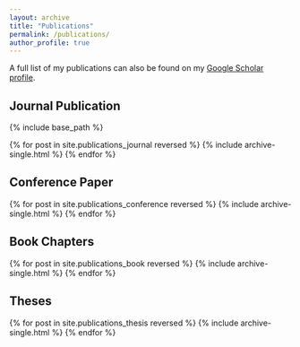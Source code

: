 ```yaml
---
layout: archive
title: "Publications"
permalink: /publications/
author_profile: true
---
```


A full list of my publications can also be found on my [Google Scholar profile](https://scholar.google.com/citations?user=pDMnGloAAAAJ).


Journal Publication
---
{% include base_path %}

{% for post in site.publications_journal reversed %}
  {% include archive-single.html %}
{% endfor %}


Conference Paper
---

{% for post in site.publications_conference reversed %}
  {% include archive-single.html %}
{% endfor %}

Book Chapters
---

{% for post in site.publications_book reversed %}
  {% include archive-single.html %}
{% endfor %}

Theses
---
{% for post in site.publications_thesis reversed %}
  {% include archive-single.html %}
{% endfor %}